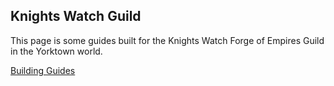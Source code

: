 ## Knights Watch Guild

This page is some guides built for the Knights Watch Forge of Empires Guild in the Yorktown world.

[Building Guides](Buildings)

